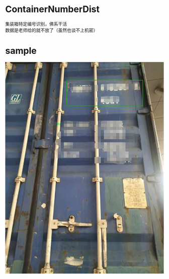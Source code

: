 # ContainerNumberDist
集装箱特定编号识别，佛系干活  
数据是老师给的就不放了（虽然也谈不上机密）  
# sample
![image](https://github.com/kekekahuatian/ContainerNumberDist/blob/master/sample.jpg)

